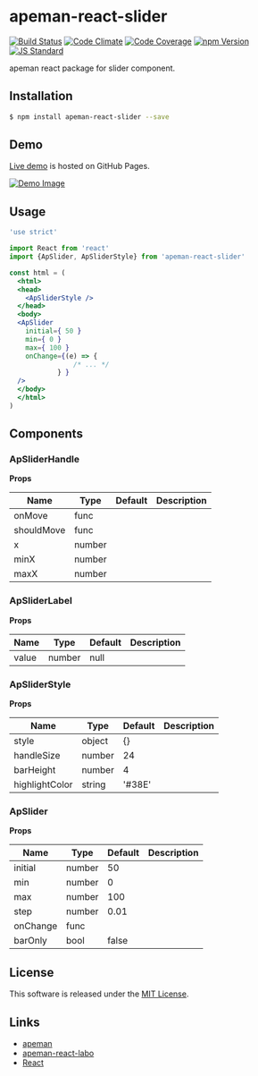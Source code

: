 apeman-react-slider
==========

<!---
This file is generated by ape-tmpl. Do not update manually.
--->

<!-- Badge Start -->
<a name="badges"></a>

[![Build Status][bd_travis_shield_url]][bd_travis_url]
[![Code Climate][bd_codeclimate_shield_url]][bd_codeclimate_url]
[![Code Coverage][bd_codeclimate_coverage_shield_url]][bd_codeclimate_url]
[![npm Version][bd_npm_shield_url]][bd_npm_url]
[![JS Standard][bd_standard_shield_url]][bd_standard_url]

[bd_repo_url]: https://github.com/apeman-react-labo/apeman-react-slider
[bd_travis_url]: http://travis-ci.org/apeman-react-labo/apeman-react-slider
[bd_travis_shield_url]: http://img.shields.io/travis/apeman-react-labo/apeman-react-slider.svg?style=flat
[bd_travis_com_url]: http://travis-ci.com/apeman-react-labo/apeman-react-slider
[bd_travis_com_shield_url]: https://api.travis-ci.com/apeman-react-labo/apeman-react-slider.svg?token=
[bd_license_url]: https://github.com/apeman-react-labo/apeman-react-slider/blob/master/LICENSE
[bd_codeclimate_url]: http://codeclimate.com/github/apeman-react-labo/apeman-react-slider
[bd_codeclimate_shield_url]: http://img.shields.io/codeclimate/github/apeman-react-labo/apeman-react-slider.svg?style=flat
[bd_codeclimate_coverage_shield_url]: http://img.shields.io/codeclimate/coverage/github/apeman-react-labo/apeman-react-slider.svg?style=flat
[bd_gemnasium_url]: https://gemnasium.com/apeman-react-labo/apeman-react-slider
[bd_gemnasium_shield_url]: https://gemnasium.com/apeman-react-labo/apeman-react-slider.svg
[bd_npm_url]: http://www.npmjs.org/package/apeman-react-slider
[bd_npm_shield_url]: http://img.shields.io/npm/v/apeman-react-slider.svg?style=flat
[bd_standard_url]: http://standardjs.com/
[bd_standard_shield_url]: https://img.shields.io/badge/code%20style-standard-brightgreen.svg

<!-- Badge End -->


<!-- Description Start -->
<a name="description"></a>

apeman react package for slider component.

<!-- Description End -->


<!-- Overview Start -->
<a name="overview"></a>



<!-- Overview End -->


<!-- Sections Start -->
<a name="sections"></a>

<!-- Section from "doc/guides/01.Installation.md.hbs" Start -->

<a name="section-doc-guides-01-installation-md"></a>

Installation
-----

```bash
$ npm install apeman-react-slider --save
```


<!-- Section from "doc/guides/01.Installation.md.hbs" End -->

<!-- Section from "doc/guides/02.Demo.md.hbs" Start -->

<a name="section-doc-guides-02-demo-md"></a>

Demo
-----

[Live demo][demo_url] is hosted on GitHub Pages.

[![Demo Image](./doc/images/screenshot.png)][demo_url]

[demo_url]: http://apeman-react-labo.github.io/apeman-react-slider/demo/demo.html


<!-- Section from "doc/guides/02.Demo.md.hbs" End -->

<!-- Section from "doc/guides/03.Usage.md.hbs" Start -->

<a name="section-doc-guides-03-usage-md"></a>

Usage
---------

```jsx
'use strict'

import React from 'react'
import {ApSlider, ApSliderStyle} from 'apeman-react-slider'

const html = (
  <html>
  <head>
    <ApSliderStyle />
  </head>
  <body>
  <ApSlider
    initial={ 50 }
    min={ 0 }
    max={ 100 }
    onChange={(e) => {
                /* ... */
            } }
  />
  </body>
  </html>
)

```



<!-- Section from "doc/guides/03.Usage.md.hbs" End -->

<!-- Section from "doc/guides/04.Components.md.hbs" Start -->

<a name="section-doc-guides-04-components-md"></a>

Components
-----


### ApSliderHandle

**Props**

| Name | Type | Default | Description |
| ---- | ---- | ------- | ----------- |
| onMove | func |  | |  |
| shouldMove | func |  | |  |
| x | number |  | |  |
| minX | number |  | |  |
| maxX | number |  | |  |

### ApSliderLabel

**Props**

| Name | Type | Default | Description |
| ---- | ---- | ------- | ----------- |
| value | number | null | |  |

### ApSliderStyle

**Props**

| Name | Type | Default | Description |
| ---- | ---- | ------- | ----------- |
| style | object | {} | |  |
| handleSize | number | 24 | |  |
| barHeight | number | 4 | |  |
| highlightColor | string | &#x27;#38E&#x27; | |  |

### ApSlider

**Props**

| Name | Type | Default | Description |
| ---- | ---- | ------- | ----------- |
| initial | number | 50 | |  |
| min | number | 0 | |  |
| max | number | 100 | |  |
| step | number | 0.01 | |  |
| onChange | func |  | |  |
| barOnly | bool | false | |  |


<!-- Section from "doc/guides/04.Components.md.hbs" End -->


<!-- Sections Start -->


<!-- LICENSE Start -->
<a name="license"></a>

License
-------
This software is released under the [MIT License](https://github.com/apeman-react-labo/apeman-react-slider/blob/master/LICENSE).

<!-- LICENSE End -->


<!-- Links Start -->
<a name="links"></a>

Links
------

+ [apeman][apeman_url]
+ [apeman-react-labo][apeman_react_labo_url]
+ [React][react_url]

[apeman_url]: https://github.com/apeman-labo/apeman
[apeman_react_labo_url]: https://github.com/apeman-react-labo
[react_url]: https://facebook.github.io/react/

<!-- Links End -->
